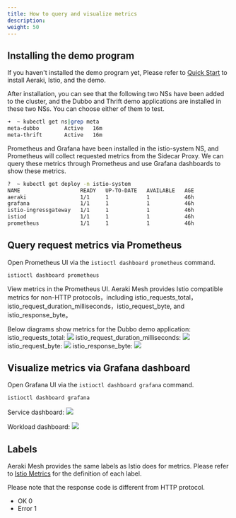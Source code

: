 ```yaml
---
title: How to query and visualize metrics
description: 
weight: 50
---
```


## Installing the demo program

If you haven't installed the demo program yet, Please refer to [Quick Start](../../quickstart/) to install Aeraki, Istio, and the demo.

After installation, you can see that the following two NSs have been added to the cluster, and the Dubbo and Thrift demo applications are installed in these two NSs. You can choose either of them to test.

```bash
➜  ~ kubectl get ns|grep meta
meta-dubbo        Active   16m
meta-thrift       Active   16m
```

Prometheus and Grafana have been installed in the istio-system NS, and Prometheus will collect requested metrics from the Sidecar Proxy. We can query these metrics through Prometheus and use Grafana dashboards to show these metrics.

```bash
?  ~ kubectl get deploy -n istio-system
NAME                   READY   UP-TO-DATE   AVAILABLE   AGE
aeraki                 1/1     1            1           46h
grafana                1/1     1            1           46h
istio-ingressgateway   1/1     1            1           46h
istiod                 1/1     1            1           46h
prometheus             1/1     1            1           46h
```

## Query request metrics via Prometheus

Open Prometheus UI via the ```istioctl dashboard prometheus``` command.

```bash
istioctl dashboard prometheus
```

View metrics in the Prometheus UI. Aeraki Mesh provides Istio compatible metrics for non-HTTP protocols，including istio_requests_total，istio_request_duration_milliseconds，istio_request_byte, and istio_response_byte。

Below diagrams show metrics for the Dubbo demo application:
istio_requests_total:
![](../prometheus-request-total.png)
istio_request_duration_milliseconds:
![](../prometheus-duration_milliseconds.png)
istio_request_byte:
![](../prometheus-request-byte.png)
istio_response_byte:
![](../prometheus-response_byte.png)

## Visualize metrics via Grafana dashboard

Open Grafana UI via the ```istioctl dashboard grafana``` command.

```bash
istioctl dashboard grafana
```

Service dashboard:
![](../istio-grafana-service.png)

Workload dashboard:
![](../istio-grafana-workload.png)

## Labels

Aeraki Mesh provides the same labels as Istio does for metrics. Please refer to [Istio Metrics](https://istio.io/latest/docs/reference/config/metrics/#labels) for the definition of each label.

Please note that the response code is different from HTTP protocol.

* OK 0
* Error 1







